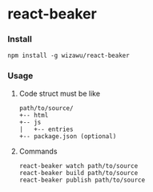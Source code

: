 react-beaker
===

### Install

```
npm install -g wizawu/react-beaker
```

### Usage

1. Code struct must be like

    ```
    path/to/source/
    +-- html
    +-- js
    |   +-- entries
    +-- package.json (optional)
    ```

2. Commands

    ```
    react-beaker watch path/to/source
    react-beaker build path/to/source
    react-beaker publish path/to/source
    ```
